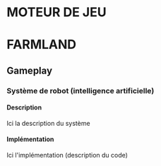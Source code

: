 # MOTEUR DE JEU

# FARMLAND

## Gameplay

### Système de robot (intelligence artificielle)

#### Description

Ici la description du système

#### Implémentation

Ici l'implémentation (description du code)